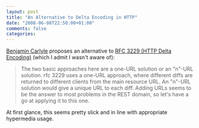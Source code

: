 ```yaml
---
layout: post
title: "An Alternative to Delta Encoding in HTTP"
date: "2008-06-08T22:50:00+01:00"
comments: false
categories: 
---
```


<p><a href="http://soundadvice.id.au/blog/2008/06/08#delta-encoding">Benjamin Carlyle</a> proposes an alternative to <a href="http://www.ietf.org/rfc/rfc3229.txt">RFC 3229 (HTTP Delta Encoding)</a> (which I admit I wasn't aware of):</p>

<blockquote>
<p>The two basic approaches here are a one-URL solution or an "n"-URL solution. rfc 3229 uses a one-URL approach, where different diffs are returned to different clients from the main resource URL. An "n"-URL solution would give a unique URL to each diff. Adding URLs seems to be the answer to most problems in the REST domain, so let's have a go at applying it to this one.</p>
</blockquote>

<p>At first glance, this seems pretty slick and in line with appropriate hypermedia usage.</p>


